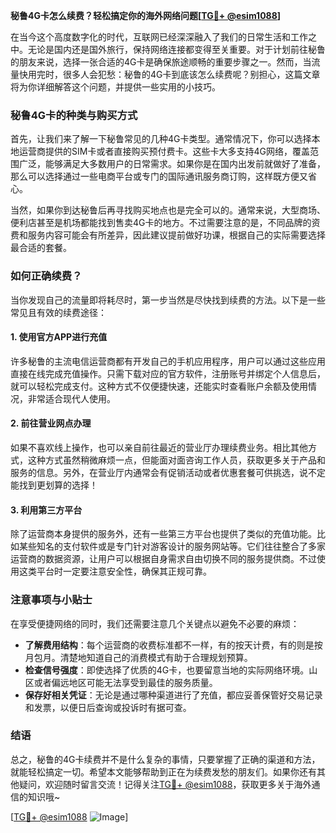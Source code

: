 **秘鲁4G卡怎么续费？轻松搞定你的海外网络问题[[TG💪+ @esim1088](https://t.me/s/esim1088)]**

在当今这个高度数字化的时代，互联网已经深深融入了我们的日常生活和工作之中。无论是国内还是国外旅行，保持网络连接都变得至关重要。对于计划前往秘鲁的朋友来说，选择一张合适的4G卡是确保旅途顺畅的重要步骤之一。然而，当流量快用完时，很多人会犯愁：秘鲁的4G卡到底该怎么续费呢？别担心，这篇文章将为你详细解答这个问题，并提供一些实用的小技巧。

### 秘鲁4G卡的种类与购买方式

首先，让我们来了解一下秘鲁常见的几种4G卡类型。通常情况下，你可以选择本地运营商提供的SIM卡或者直接购买预付费卡。这些卡大多支持4G网络，覆盖范围广泛，能够满足大多数用户的日常需求。如果你是在国内出发前就做好了准备，那么可以选择通过一些电商平台或专门的国际通讯服务商订购，这样既方便又省心。

当然，如果你到达秘鲁后再寻找购买地点也是完全可以的。通常来说，大型商场、便利店甚至是机场都能找到售卖4G卡的地方。不过需要注意的是，不同品牌的资费和服务内容可能会有所差异，因此建议提前做好功课，根据自己的实际需要选择最合适的套餐。

### 如何正确续费？

当你发现自己的流量即将耗尽时，第一步当然是尽快找到续费的方法。以下是一些常见且有效的续费途径：

#### 1. 使用官方APP进行充值
许多秘鲁的主流电信运营商都有开发自己的手机应用程序，用户可以通过这些应用直接在线完成充值操作。只需下载对应的官方软件，注册账号并绑定个人信息后，就可以轻松完成支付。这种方式不仅便捷快速，还能实时查看账户余额及使用情况，非常适合现代人使用。

#### 2. 前往营业网点办理
如果不喜欢线上操作，也可以亲自前往最近的营业厅办理续费业务。相比其他方式，这种方式虽然稍微麻烦一点，但能面对面咨询工作人员，获取更多关于产品和服务的信息。另外，在营业厅内通常会有促销活动或者优惠套餐可供挑选，说不定能找到更划算的选择！

#### 3. 利用第三方平台
除了运营商本身提供的服务外，还有一些第三方平台也提供了类似的充值功能。比如某些知名的支付软件或是专门针对游客设计的服务网站等。它们往往整合了多家运营商的数据资源，让用户可以根据自身需求自由切换不同的服务提供商。不过使用这类平台时一定要注意安全性，确保其正规可靠。

### 注意事项与小贴士

在享受便捷网络的同时，我们还需要注意几个关键点以避免不必要的麻烦：

- **了解费用结构**：每个运营商的收费标准都不一样，有的按天计费，有的则是按月包月。清楚地知道自己的消费模式有助于合理规划预算。
- **检查信号强度**：即使选择了优质的4G卡，也要留意当地的实际网络环境。山区或者偏远地区可能无法享受到最佳的服务质量。
- **保存好相关凭证**：无论是通过哪种渠道进行了充值，都应妥善保管好交易记录和发票，以便日后查询或投诉时有据可查。

### 结语

总之，秘鲁的4G卡续费并不是什么复杂的事情，只要掌握了正确的渠道和方法，就能轻松搞定一切。希望本文能够帮助到正在为续费发愁的朋友们。如果你还有其他疑问，欢迎随时留言交流！记得关注[TG💪+ @esim1088](https://t.me/s/esim1088)，获取更多关于海外通信的知识哦~

[[TG💪+ @esim1088](https://t.me/s/esim1088) ![Image](https://i.postimg.cc/4NQfJmqS/Snipaste-2025-05-13-00-14-12.png)]